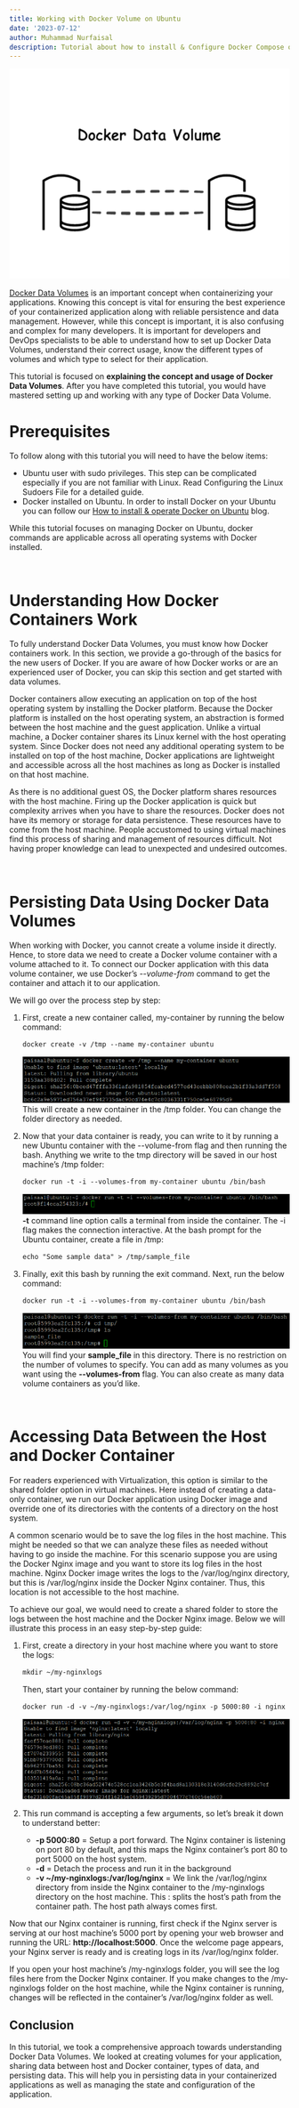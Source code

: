 ```yaml
---
title: Working with Docker Volume on Ubuntu
date: '2023-07-12'
author: Muhammad Nurfaisal
description: Tutorial about how to install & Configure Docker Compose on Ubuntu 20.04
---
```


![volume](./Images/DockerVolume.png)

[Docker Data Volumes](https://docs.docker.com/storage/volumes/) is an important concept when containerizing your applications. Knowing this concept is vital for ensuring the best experience of your containerized application along with reliable persistence and data management. However, while this concept is important, it is also confusing and complex for many developers. It is important for developers and DevOps specialists to be able to understand how to set up Docker Data Volumes, understand their correct usage, know the different types of volumes and which type to select for their application.

This tutorial is focused on **explaining the concept and usage of Docker Data Volumes**. After you have completed this tutorial, you would have mastered setting up and working with any type of Docker Data Volume.

# Prerequisites
To follow along with this tutorial you will need to have the below items:

- Ubuntu user with sudo privileges. This step can be complicated especially if you are not familiar with Linux. Read Configuring the Linux Sudoers File for a detailed guide.
- Docker installed on Ubuntu. In order to install Docker on your Ubuntu you can follow our [How to install & operate Docker on Ubuntu](https://nurfaisal.my.id/posts/how-to-install-operate-docker-on-ubuntu/) blog.

While this tutorial focuses on managing Docker on Ubuntu, docker commands are applicable across all operating systems with Docker installed.

<br>

# Understanding How Docker Containers Work
To fully understand Docker Data Volumes, you must know how Docker containers work. In this section, we provide a go-through of the basics for the new users of Docker. If you are aware of how Docker works or are an experienced user of Docker, you can skip this section and get started with data volumes.

Docker containers allow executing an application on top of the host operating system by installing the Docker platform. Because the Docker platform is installed on the host operating system, an abstraction is formed between the host machine and the guest application. Unlike a virtual machine, a Docker container shares its Linux kernel with the host operating system. Since Docker does not need any additional operating system to be installed on top of the host machine, Docker applications are lightweight and accessible across all the host machines as long as Docker is installed on that host machine.

As there is no additional guest OS, the Docker platform shares resources with the host machine. Firing up the Docker application is quick but complexity arrives when you have to share the resources. Docker does not have its memory or storage for data persistence. These resources have to come from the host machine. People accustomed to using virtual machines find this process of sharing and management of resources difficult. Not having proper knowledge can lead to unexpected and undesired outcomes.

<br>

# Persisting Data Using Docker Data Volumes
When working with Docker, you cannot create a volume inside it directly. Hence, to store data we need to create a Docker volume container with a volume attached to it. To connect our Docker application with this data volume container, we use Docker’s *--volume-from* command to get the container and attach it to our application.

We will go over the process step by step:

1. First, create a new container called, my-container by running the below command:
    ```html
    docker create -v /tmp --name my-container ubuntu
    ```
    ![volume](./Images/docker%20create.png)
    This will create a new container in the /tmp folder. You can change the folder directory as needed.

2. Now that your data container is ready, you can write to it by running a new Ubuntu container with the --volume-from flag and then running the bash. Anything we write to the tmp directory will be saved in our host machine’s /tmp folder:
    ```html
    docker run -t -i --volumes-from my-container ubuntu /bin/bash
    ```
    ![volume](./Images/docker%20run%20-t.png)
    **-t** command line option calls a terminal from inside the container. The -i flag makes the connection interactive. At the bash prompt for the Ubuntu container, create a file in /tmp:
    ```html
    echo "Some sample data" > /tmp/sample_file
    ```

3. Finally, exit this bash by running the exit command. Next, run the below command:
    ```html
    docker run -t -i --volumes-from my-container ubuntu /bin/bash
    ```
    ![volume](./Images/ls.png)
    You will find your **sample_file** in this directory. There is no restriction on the number of volumes to specify. You can add as many volumes as you want using the **--volumes-from** flag. You can also create as many data volume containers as you’d like.

<br>

# Accessing Data Between the Host and Docker Container
For readers experienced with Virtualization, this option is similar to the shared folder option in virtual machines. Here instead of creating a data-only container, we run our Docker application using Docker image and override one of its directories with the contents of a directory on the host system.

A common scenario would be to save the log files in the host machine. This might be needed so that we can analyze these files as needed without having to go inside the machine. For this scenario suppose you are using the Docker Nginx image and you want to store its log files in the host machine. Nginx Docker image writes the logs to the /var/log/nginx directory, but this is /var/log/nginx inside the Docker Nginx container. Thus, this location is not accessible to the host machine.

To achieve our goal, we would need to create a shared folder to store the logs between the host machine and the Docker Nginx image. Below we will illustrate this process in an easy step-by-step guide:

1. First, create a directory in your host machine where you want to store the logs:
    ```html
    mkdir ~/my-nginxlogs
    ```
    Then, start your container by running the below command:
    ```html
    docker run -d -v ~/my-nginxlogs:/var/log/nginx -p 5000:80 -i nginx
    ```
    ![volume](./Images/run%20nginx.png)

2. This run command is accepting a few arguments, so let’s break it down to understand better:
    - **-p 5000:80** = Setup a port forward. The Nginx container is listening on port 80 by default, and this maps the Nginx container’s port 80 to port 5000 on the host system.
    - **-d** = Detach the process and run it in the background
    - **-v ~/my-nginxlogs:/var/log/nginx** = We link the /var/log/nginx directory from inside the Nginx container to the /my-nginxlogs directory on the host machine. This : splits the host’s path from the container path. The host path always comes first.


Now that our Nginx container is running, first check if the Nginx server is serving at our host machine’s 5000 port by opening your web browser and running the URL: **http://localhost:5000**. Once the welcome page appears, your Nginx server is ready and is creating logs in its /var/log/nginx folder.

If you open your host machine’s /my-nginxlogs folder, you will see the log files here from the Docker Nginx container. If you make changes to the /my-nginxlogs folder on the host machine, while the Nginx container is running, changes will be reflected in the container’s /var/log/nginx folder as well.

## Conclusion
In this tutorial, we took a comprehensive approach towards understanding Docker Data Volumes. We looked at creating volumes for your application, sharing data between host and Docker container, types of data, and persisting data. This will help you in persisting data in your containerized applications as well as managing the state and configuration of the application.




